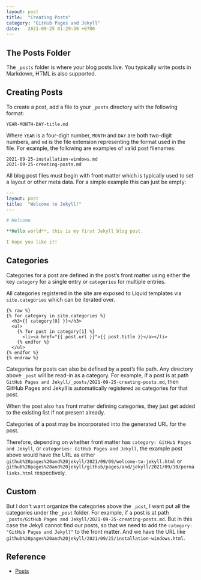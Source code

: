 ```yaml
---
layout: post
title:  "Creating Posts"
category: "GitHub Pages and Jekyll"
date:   2021-09-25 01:29:30 +0700
---
```


## The Posts Folder
The `_posts` folder is where your blog posts live. You typically write posts in Markdown, HTML is also supported.

## Creating Posts
To create a post, add a file to your `_posts` directory with the following format:

```
YEAR-MONTH-DAY-title.md
```

Where `YEAR` is a four-digit number, `MONTH` and `DAY` are both two-digit numbers, and `md` is the file extension representing the format used in the file. For example, the following are examples of valid post filenames:

```
2021-09-25-installation-windows.md
2021-09-25-creating-posts.md
```

All blog post files must begin with front matter which is typically used to set a layout or other meta data. For a simple example this can just be empty:

```yml
---
layout: post
title:  "Welcome to Jekyll!"
---

# Welcome

**Hello world**, this is my first Jekyll blog post.

I hope you like it!
```

## Categories
Categories for a post are defined in the post’s front matter using either the key `category` for a single entry or `categories` for multiple entries.  

All categories registered in the site are exposed to Liquid templates via `site.categories` which can be iterated over.

```liquid
{% raw %}
{% for category in site.categories %}
  <h3>{{ category[0] }}</h3>
  <ul>
    {% for post in category[1] %}
      <li><a href="{{ post.url }}">{{ post.title }}</a></li>
    {% endfor %}
  </ul>
{% endfor %}
{% endraw %}
```

Categories for posts can also be defined by a post’s file path. Any directory above `_post` will be read-in as a category. For example, if a post is at path `GitHub Pages and Jekyll/_posts/2021-09-25-creating-posts.md`, then GitHub Pages and Jekyll is automatically registered as categories for that post.

When the post also has front matter defining categories, they just get added to the existing list if not present already.

Categories of a post may be incorporated into the generated URL for the post.

Therefore, depending on whether front matter has `category: GitHub Pages and Jekyll`, or `categories: GitHub Pages and Jekyll`, the example post above would have the URL as either `github%20pages%20and%20jekyll/2021/09/09/welcome-to-jekyll.html` or `github%20pages%20and%20jekyll/github/pages/and/jekyll/2021/09/10/permalinks.html` respectively.

## Custom
But I don't want organize the categories above the `_post`, I want put all the categories under the `_post` folder.
For example, if a post is at path `_posts/GitHub Pages and Jekyll/2021-09-25-creating-posts.md`. But in this case the Jekyll cannot find our posts, so that we need to add the `category: "GitHub Pages and Jekyll"` to the front matter. And we have the URL like `github%20pages%20and%20jekyll/2021/09/25/installation-windows.html`.

## Reference
- [Posts](https://jekyllrb.com/docs/posts/)